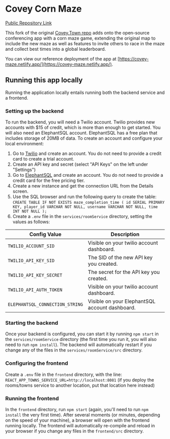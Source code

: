 # Covey Corn Maze

[Public Repository Link](https://github.com/jean-zhang/covey.town)

This fork of the original [Covey.Town repo](https://github.com/neu-se/covey.town) adds onto the open-source conferencing app with a corn maze game, extending the original map to include the new maze as well as features to invite others to race in the maze and collect best times into a global leaderboard.

You can view our reference deployment of the app at [https://covey-maze.netlify.app/](https://covey-maze.netlify.app/).

## Running this app locally

Running the application locally entails running both the backend service and a frontend.

### Setting up the backend

To run the backend, you will need a Twilio account. Twilio provides new accounts with $15 of credit, which is more than enough to get started. You will also need an ElephantSQL account. ElephantSQL has a free plan that includes storage of 20MB of data.
To create an account and configure your local environment:

1. Go to [Twilio](https://www.twilio.com/) and create an account. You do not need to provide a credit card to create a trial account.
2. Create an API key and secret (select "API Keys" on the left under "Settings")
3. Go to [ElephantSQL](https://www.elephantsql.com/) and create an account. You do not need to provide a credit card for the free pricing tier.
4. Create a new instance and get the connection URL from the Details screen.
5. Use the SQL browser and run the following query to create the table:
   `CREATE TABLE IF NOT EXISTS maze_completion_time ( id SERIAL PRIMARY KEY, player_id VARCHAR NOT NULL, username VARCHAR NOT NULL, time INT NOT NULL );`
6. Create a `.env` file in the `services/roomService` directory, setting the values as follows:

| Config Value                    | Description                                    |
| ------------------------------- | ---------------------------------------------- |
| `TWILIO_ACCOUNT_SID`            | Visible on your twilio account dashboard.      |
| `TWILIO_API_KEY_SID`            | The SID of the new API key you created.        |
| `TWILIO_API_KEY_SECRET`         | The secret for the API key you created.        |
| `TWILIO_API_AUTH_TOKEN`         | Visible on your twilio account dashboard.      |
| `ELEPHANTSQL_CONNECTION_STRING` | Visible on your ElephantSQL account dashboard. |

### Starting the backend

Once your backend is configured, you can start it by running `npm start` in the `services/roomService` directory (the first time you run it, you will also need to run `npm install`).
The backend will automatically restart if you change any of the files in the `services/roomService/src` directory.

### Configuring the frontend

Create a `.env` file in the `frontend` directory, with the line: `REACT_APP_TOWNS_SERVICE_URL=http://localhost:8081` (if you deploy the rooms/towns service to another location, put that location here instead)

### Running the frontend

In the `frontend` directory, run `npm start` (again, you'll need to run `npm install` the very first time). After several moments (or minutes, depending on the speed of your machine), a browser will open with the frontend running locally.
The frontend will automatically re-compile and reload in your browser if you change any files in the `frontend/src` directory.
